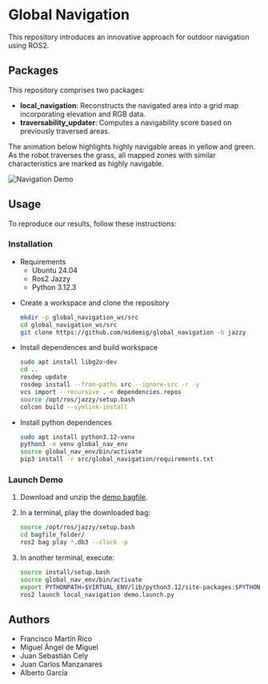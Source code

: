 
# Global Navigation

This repository introduces an innovative approach for outdoor navigation using ROS2.

## Packages

This repository comprises two packages:

- **local_navigation**: Reconstructs the navigated area into a grid map incorporating elevation and RGB data.
- **traversability_updater**: Computes a navigability score based on previously traversed areas.

The animation below highlights highly navigable areas in yellow and green. As the robot traverses the grass, all mapped zones with similar characteristics are marked as highly navigable.

![Navigation Demo](media/navigation_demo.gif)

## Usage

To reproduce our results, follow these instructions:

### Installation

- Requirements
  - Ubuntu 24.04
  - Ros2 Jazzy
  - Python 3.12.3

<!-- - Or use [distrobox](https://github.com/89luca89/distrobox)

    ```sh
    distrobox create --image ghcr.io/sloretz/ros:jazzy-desktop --name jazzy-desktop --home /path_to_container_home
    distrobox enter jazzy-desktop
    ``` -->

- Create a workspace and clone the repository

    ```sh
    mkdir -p global_navigation_ws/src
    cd global_navigation_ws/src
    git clone https://github.com/midemig/global_navigation -b jazzy
    ```

- Install dependences and build workspace

    ```sh
    sudo apt install libg2o-dev
    cd ..
    rosdep update
    rosdep install --from-paths src --ignore-src -r -y
    vcs import --recursive . < dependencies.repos
    source /opt/ros/jazzy/setup.bash
    colcon build --symlink-install 
    ```

- Install python dependences

    ```sh
    sudo apt install python3.12-venv
    python3 -m venv global_nav_env
    source global_nav_env/bin/activate
    pip3 install -r src/global_navigation/requirements.txt
    ```

### Launch Demo

1. Download and unzip the [demo bagfile](https://urjc-my.sharepoint.com/:u:/g/personal/juancarlos_serrano_urjc_es/EQI9T9RNYuFJg6reV-pq-7IBjMEeEo7RxaJCudMs9IyRTg?e=hSNyQB).
2. In a terminal, play the downloaded bag:

    ```sh
    source /opt/ros/jazzy/setup.bash
    cd bagfile_folder/
    ros2 bag play *.db3 --clock -p
    ```

3. In another terminal, execute:

    ```sh
    source install/setup.bash
    source global_nav_env/bin/activate
    export PYTHONPATH=$VIRTUAL_ENV/lib/python3.12/site-packages:$PYTHONPATH
    ros2 launch local_navigation demo.launch.py
    ```

## Authors

- Francisco Martín Rico
- Miguel Ángel de Miguel
- Juan Sebastián Cely
- Juan Carlos Manzanares
- Alberto García
